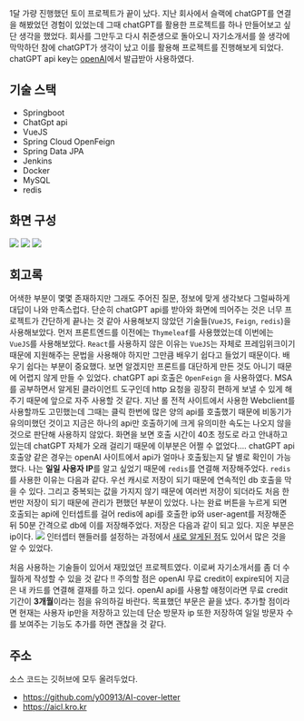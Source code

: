 1달 가량 진행했던 토이 프로젝트가 끝이 났다. 지난 회사에서 슬랙에 chatGPT를 연결을 해봤었던 경험이 있었는데 그때 chatGPT를 활용한 프로젝트를 하나 만들어보고 싶단 생각을 했었다. 회사를 그만두고 다시 취준생으로 돌아오니 자기소개서를 쓸 생각에 막막하던 참에 chatGPT가 생각이 났고 이를 활용해 프로젝트를 진행해보게 되었다. chatGPT api key는 [openAI](https://platform.openai.com/)에서 발급받아 사용하였다.

## 기술 스택
- Springboot
- ChatGpt api
- VueJS
- Spring Cloud OpenFeign
- Spring Data JPA
- Jenkins
- Docker
- MySQL
- redis

## 화면 구성
![](https://velog.velcdn.com/images/y00913/post/8397b360-2c22-461a-b3cc-298e43e7907a/image.png)
![](https://velog.velcdn.com/images/y00913/post/1580aa12-2c15-4b7c-9e19-3893175bb798/image.png)
![](https://velog.velcdn.com/images/y00913/post/023eda85-456b-4728-ba09-bb39d60c4506/image.png)


## 회고록
어색한 부분이 몇몇 존재하지만 그래도 주어진 질문, 정보에 맞게 생각보다 그럴싸하게 대답이 나와 만족스럽다. 단순히 chatGPT api를 받아와 화면에 띄어주는 것은 너무 프로젝트가 간단하게 끝나는 것 같아 사용해보지 않았던 기술들(```VueJS```, ```Feign```, ```redis```)을 사용해보았다. 
먼저 프론트엔드를 이전에는 ```Thymeleaf```를 사용했었는데 이번에는 ```VueJS```를 사용해보았다. ```React```를 사용하지 않은 이유는 ```VueJS```는 자체로 프레임위크이기 때문에 지원해주는 문법을 사용해야 하지만 그만큼 배우기 쉽다고 들었기 때문이다. 배우기 쉽다는 부분이 중요했다. 보면 알겠지만 프론트를 대단하게 만든 것도 아니기 때문에 어렵지 않게 만들 수 있었다. 
chatGPT api 호출은 ```OpenFeign``` 을 사용하였다. MSA를 공부하면서 알게된 클라이언트 도구인데 http 요청을 굉장히 편하게 보낼 수 있게 해주기 때문에 앞으로 자주 사용할 것 같다. 지난 롤 전적 사이트에서 사용한 Webclient를 사용할까도 고민했는데 그때는 클릭 한번에 많은 양의 api를 호출했기 때문에 비동기가 유의미했던 것이고 지금은 하나의 api만 호출하기에 크게 유의미한 속도는 나오지 않을 것으로 판단해 사용하지 않았다. 화면을 보면 호출 시간이 40초 정도로 라고 안내하고 있는데 chatGPT 자체가 오래 걸리기 때문에 이부분은 어쩔 수 없었다....
chatGPT api 호출양 같은 경우는 openAI 사이트에서 api가 얼마나 호출됬는지 달 별로 확인이 가능했다. 나는 **일일 사용자 IP**를 알고 싶었기 때문에 ```redis```를 연결해 저장해주었다. ```redis```를 사용한 이유는 다음과 같다. 우선 캐시로 저장이 되기 때문에 연속적인 db 호출을 막을 수 있다. 그리고 중복되는 값을 가지지 않기 때문에 여러번 저장이 되더라도 처음 한번만 저장이 되기 때문에 관리가 편했던 부분이 있었다. 나는 완료 버튼을 누르게 되면 호출되는 api에 인터셉트를 걸어 redis에 api를 호출한 ip와 user-agent를 저장해준 뒤 50분 간격으로 db에 이를 저장해주었다. 저장은 다음과 같이 되고 있다. 지운 부분은 ip이다.
![](https://velog.velcdn.com/images/y00913/post/28f2fbcf-f7c8-4e1e-a959-55215722e574/image.png)
인터셉터 핸들러를 설정하는 과정에서 [새로 알게된 점](https://velog.io/@y00913/Interceptor%EC%97%90%EC%84%9C-preHandle-2%EB%B2%88-%ED%98%B8%EC%B6%9C%EB%90%98%EB%8A%94-%EC%9D%B4%EC%9C%A0)도 있어서 많은 것을 알 수 있었다.

처음 사용하는 기술들이 있어서 재밌었던 프로젝트였다. 이로써 자기소개서를 좀 더 수월하게 작성할 수 있을 것 같다 !! 주의할 점은 openAI 무료 credit이 expire되어 지금은 내 카드를 연결해 결재를 하고 있다. openAI api를 사용할 얘정이라면 무료 credit 기간이 **3개월**이라는 점을 유의하길 바란다. 목표했던 부문은 끝을 냈다. 추가할 점이라면 현재는 사용자 ip만을 저장하고 있는데 단순 방문자 ip 또한 저장하여 일일 방문자 수를 보여주는 기능도 추가를 하면 괜찮을 것 같다.

## 주소
소스 코드는 깃허브에 모두 올려두었다.
- https://github.com/y00913/AI-cover-letter
- https://aicl.kro.kr